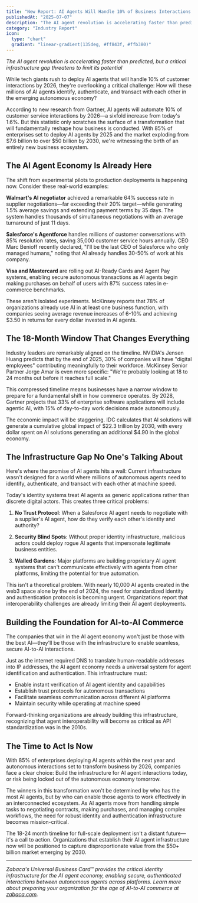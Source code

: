 ```yaml
---
title: "New Report: AI Agents Will Handle 10% of Business Interactions by 2026—Is Your Business Ready?"
publishedAt: "2025-07-07"
description: "The AI agent revolution is accelerating faster than predicted, but a critical infrastructure gap threatens to limit its potential"
category: "Industry Report"
icon:
  type: "chart"
  gradient: "linear-gradient(135deg, #ff843f, #ffb380)"
---
```


*The AI agent revolution is accelerating faster than predicted, but a critical infrastructure gap threatens to limit its potential*

While tech giants rush to deploy AI agents that will handle 10% of customer interactions by 2026, they're overlooking a critical challenge: How will these millions of AI agents identify, authenticate, and transact with each other in the emerging autonomous economy?

According to new research from Gartner, AI agents will automate 10% of customer service interactions by 2026—a sixfold increase from today's 1.6%. But this statistic only scratches the surface of a transformation that will fundamentally reshape how business is conducted. With 85% of enterprises set to deploy AI agents by 2025 and the market exploding from $7.6 billion to over $50 billion by 2030, we're witnessing the birth of an entirely new business ecosystem.

## The AI Agent Economy Is Already Here

The shift from experimental pilots to production deployments is happening now. Consider these real-world examples:

**Walmart's AI negotiator** achieved a remarkable 64% success rate in supplier negotiations—far exceeding their 20% target—while generating 1.5% average savings and extending payment terms by 35 days. The system handles thousands of simultaneous negotiations with an average turnaround of just 11 days.

**Salesforce's Agentforce** handles millions of customer conversations with 85% resolution rates, saving 35,000 customer service hours annually. CEO Marc Benioff recently declared, "I'll be the last CEO of Salesforce who only managed humans," noting that AI already handles 30-50% of work at his company.

**Visa and Mastercard** are rolling out AI-Ready Cards and Agent Pay systems, enabling secure autonomous transactions as AI agents begin making purchases on behalf of users with 87% success rates in e-commerce benchmarks.

These aren't isolated experiments. McKinsey reports that 78% of organizations already use AI in at least one business function, with companies seeing average revenue increases of 6-10% and achieving $3.50 in returns for every dollar invested in AI agents.

## The 18-Month Window That Changes Everything

Industry leaders are remarkably aligned on the timeline. NVIDIA's Jensen Huang predicts that by the end of 2025, 30% of companies will have "digital employees" contributing meaningfully to their workforce. McKinsey Senior Partner Jorge Amar is even more specific: "We're probably looking at 18 to 24 months out before it reaches full scale."

This compressed timeline means businesses have a narrow window to prepare for a fundamental shift in how commerce operates. By 2028, Gartner projects that 33% of enterprise software applications will include agentic AI, with 15% of day-to-day work decisions made autonomously.

The economic impact will be staggering. IDC calculates that AI solutions will generate a cumulative global impact of $22.3 trillion by 2030, with every dollar spent on AI solutions generating an additional $4.90 in the global economy.

## The Infrastructure Gap No One's Talking About

Here's where the promise of AI agents hits a wall: Current infrastructure wasn't designed for a world where millions of autonomous agents need to identify, authenticate, and transact with each other at machine speed.

Today's identity systems treat AI agents as generic applications rather than discrete digital actors. This creates three critical problems:

1. **No Trust Protocol**: When a Salesforce AI agent needs to negotiate with a supplier's AI agent, how do they verify each other's identity and authority?

2. **Security Blind Spots**: Without proper identity infrastructure, malicious actors could deploy rogue AI agents that impersonate legitimate business entities.

3. **Walled Gardens**: Major platforms are building proprietary AI agent systems that can't communicate effectively with agents from other platforms, limiting the potential for true automation.

This isn't a theoretical problem. With nearly 10,000 AI agents created in the web3 space alone by the end of 2024, the need for standardized identity and authentication protocols is becoming urgent. Organizations report that interoperability challenges are already limiting their AI agent deployments.

## Building the Foundation for AI-to-AI Commerce

The companies that win in the AI agent economy won't just be those with the best AI—they'll be those with the infrastructure to enable seamless, secure AI-to-AI interactions.

Just as the internet required DNS to translate human-readable addresses into IP addresses, the AI agent economy needs a universal system for agent identification and authentication. This infrastructure must:

- Enable instant verification of AI agent identity and capabilities
- Establish trust protocols for autonomous transactions
- Facilitate seamless communication across different AI platforms
- Maintain security while operating at machine speed

Forward-thinking organizations are already building this infrastructure, recognizing that agent interoperability will become as critical as API standardization was in the 2010s.

## The Time to Act Is Now

With 85% of enterprises deploying AI agents within the next year and autonomous interactions set to transform business by 2026, companies face a clear choice: Build the infrastructure for AI agent interactions today, or risk being locked out of the autonomous economy tomorrow.

The winners in this transformation won't be determined by who has the most AI agents, but by who can enable those agents to work effectively in an interconnected ecosystem. As AI agents move from handling simple tasks to negotiating contracts, making purchases, and managing complex workflows, the need for robust identity and authentication infrastructure becomes mission-critical.

The 18-24 month timeline for full-scale deployment isn't a distant future—it's a call to action. Organizations that establish their AI agent infrastructure now will be positioned to capture disproportionate value from the $50+ billion market emerging by 2030.

---

*Zabaca's Universal Business Card™ provides the critical identity infrastructure for the AI agent economy, enabling secure, authenticated interactions between autonomous agents across platforms. Learn more about preparing your organization for the age of AI-to-AI commerce at [zabaca.com](https://zabaca.com).*